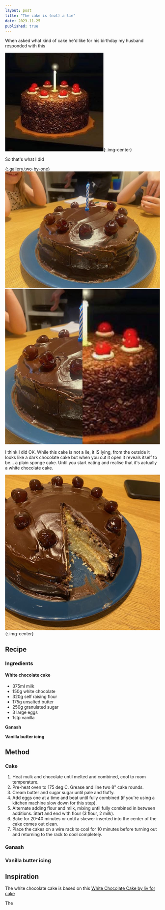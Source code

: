 ```yaml
---
layout: post
title: "The cake is (not) a lie"
date: 2023-11-25
published: true
---
```


When asked what kind of cake he'd like for his birthday my husband responded with this

![Portal Cake](/assets/2023-11-25-portal_cake.jpeg){:.img-center}

So that's what I did

{:.gallery.two-by-one}
![Real cake](/assets/2023-11-15-real_cake.jpeg)
![Cake comparison](/assets/2023-11-25-cake_comparison.jpeg)

I think I did OK. While this cake is not a lie, it IS lying, from the outside it looks like a dark chocolate cake but when you cut it open it reveals itself to be... a plain sponge cake. Until you start eating and realise that it's actually a white chocolate cake.

![Sliced cake](/assets/2023-11-25-sliced_cake.jpeg){:.img-center}

## Recipe

### Ingredients

#### White chocolate cake

- 375ml milk
- 150g white chocolate
- 320g self raising flour
- 175g unsalted butter
- 250g granulated sugar
- 3 large eggs
- 1stp vanilla

**Ganash**

**Vanilla butter icing**

## Method

### Cake

1. Heat mulk and chocolate until melted and combined, cool to room temperature.
2. Pre-heat oven to 175 deg C. Grease and line two 8" cake rounds.
3. Cream butter and sugar sugar until pale and fluffy.
4. Add eggs one at a time and beat until fully combined (if you're using a kitchen machine slow down for this step).
5. Alternate adding flour and milk, mixing until fully combined in between additions. Start and end with flour (3 flour, 2 milk).
6. Bake for 20-40 minutes or until a skewer inserted into the center of the cake comes out clean.
7. Place the cakes on a wire rack to cool for 10 minutes before turning out and returning to the rack to cool completely.

### Ganash

### Vanilla butter icing

## Inspiration

The white chocolate cake is based on this [White Chocolate Cake by liv for cake](https://livforcake.com/white-chocolate-cake/)

The 